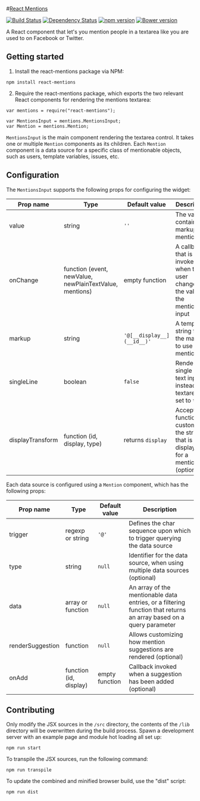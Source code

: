 #[React Mentions](http://effektif.github.io/react-mentions)

[![Build Status](https://travis-ci.org/effektif/react-mentions.svg?branch=master)](https://travis-ci.org/effektif/react-mentions)
[![Dependency Status](https://david-dm.org/effektif/react-mentions.svg)](https://david-dm.org/effektif/react-mentions)
[![npm version](https://badge.fury.io/js/react-mentions.svg)](http://badge.fury.io/js/react-mentions)
[![Bower version](https://badge.fury.io/bo/react-mentions.svg)](http://badge.fury.io/bo/react-mentions)


A React component that let's you mention people in a textarea like you are used to on Facebook or Twitter.



## Getting started

1. Install the react-mentions package via NPM:

```
npm install react-mentions
```


2. Require the react-mentions package, which exports the two relevant React components for rendering the mentions textarea:

```
var mentions = require("react-mentions");

var MentionsInput = mentions.MentionsInput;
var Mention = mentions.Mention;
```

`MentionsInput` is the main component rendering the textarea control. It takes one or multiple `Mention` components as its children. Each `Mention` component is a data source for a specific class of mentionable objects, such as users, template variables, issues, etc.



## Configuration

The `MentionsInput` supports the following props for configuring the widget:

| Prop name        | Type                                                    | Default value              | Description                                                                              |
|------------------|---------------------------------------------------------|----------------------------|------------------------------------------------------------------------------------------|
| value            | string                                                  | `''`                       | The value containing markup for mentions                                                 |
| onChange         | function (event, newValue, newPlainTextValue, mentions) | empty function             | A callback that is invoked when the user changes the value in the mentions input         |
| markup           | string                                                  | `'@[__display__](__id__)'` | A template string for the markup to use for mentions                                     |
| singleLine       | boolean                                                 | `false`                    | Renders a single line text input instead of a textarea, if set to `true`                 |
| displayTransform | function (id, display, type)                            | returns `display`          | Accepts a function for customizing the string that is displayed for a mention (optional) |


Each data source is configured using a `Mention` component, which has the following props:

| Prop name        | Type                   | Default value   | Description                                                                 |
|------------------|------------------------|-----------------|-----------------------------------------------------------------------------|
| trigger          | regexp or string       | `'@'`           | Defines the char sequence upon which to trigger querying the data source    |
| type             | string                 | `null`          | Identifier for the data source, when using multiple data sources (optional) |
| data             | array or function      | `null`          | An array of the mentionable data entries, or a filtering function that returns an array based on a query parameter |
| renderSuggestion | function               | `null`          | Allows customizing how mention suggestions are rendered (optional)          |
| onAdd            | function (id, display) | empty function  | Callback invoked when a suggestion has been added (optional)                |


## Contributing

Only modify the JSX sources in the `/src` directory, the contents of the `/lib` directory will be overwritten during the build process. Spawn a development server with an example page and module hot loading all set up:

```
npm run start
```

To transpile the JSX sources, run the following command:

```
npm run transpile
```

To update the combined and minified browser build, use the "dist" script:

```
npm run dist
```

